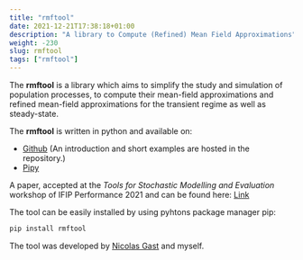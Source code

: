 ```yaml
---
title: "rmftool"
date: 2021-12-21T17:38:18+01:00
description: "A library to Compute (Refined) Mean Field Approximations"
weight: -230
slug: rmftool
tags: ["rmftool"]
---
```


The **rmftool** is a library which aims to simplify the study and simulation of population processes, to compute their mean-field approximations and refined mean-field approximations for the transient regime as well as steady-state.

The **rmftool** is written in python and available on: 
* [Github] (An introduction and short examples are hosted in the repository.)
* [Pipy]

A paper, accepted at the _Tools for Stochastic Modelling and Evaluation_ workshop of IFIP Performance 2021 and can be found here: [Link][1]


The tool can be easily installed by using pyhtons package manager pip:
```python
pip install rmftool
```

The tool was developed by [Nicolas Gast] and myself. 


[Nicolas Gast]: http://polaris.imag.fr/nicolas.gast/index.html
[Github]: https://github.com/ngast/rmf_tool
[Pipy]: https://pypi.org/project/rmftool/
[1]: https://hal.inria.fr/hal-03485044/document
